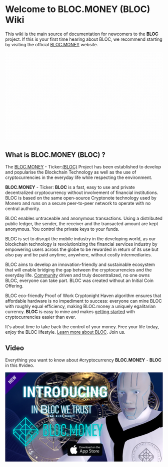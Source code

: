 # **Welcome to BLOC.MONEY (BLOC) Wiki**
This wiki is the main source of documentation for newcomers to the **BLOC** project. If this is your first time hearing about BLOC, we recommend starting by visiting the official [BLOC.MONEY](https://bloc.money) website.

[![BLOC](images/BLOC-in-out_blue.gif)](https://bloc.money)

## **What is BLOC.MONEY (BLOC) ?**

The [BLOC.MONEY](https://bloc.money) - Ticker:[(BLOC)](https://github.com/furiousteam/BLOC) Project has been established to develop and popularise the Blockchain Technology as well as the use of cryptocurrencies in the everyday life while respecting the environment.

**BLOC.MONEY** - Ticker: **BLOC** is a fast, easy to use and private decentralized cryptocurrency without involvement of financial institutions. BLOC is based on the same open-source Cryptonote technology used by Monero and runs on a secure peer-to-peer network to operate with no central authority.

BLOC enables untraceable and anonymous transactions. Using a distributed public ledger, the sender, the receiver and the transacted amount are kept anonymous. You control the private keys to your funds.

BLOC is set to disrupt the mobile industry in the developing world, as our blockchain technology is revolutionizing the financial services industry by empowering users across the globe to be rewarded in return of its use but also pay and be paid anytime, anywhere, without costly intermediaries.

BLOC aims to develop an innovation-friendly and sustainable ecosystem that will enable bridging the gap between the cryptocurrencies and the everyday life. [Community](about/Community.md) driven and truly decentralized, no one owns BLOC, everyone can take part. BLOC was created without an Initial Coin Offering.

BLOC eco-friendly Proof of Work Cryptonight Haven algorithm ensures that affordable hardware is no impediment to success: everyone can mine BLOC with roughly equal efficiency, making BLOC.money a uniquely egalitarian currency. **BLOC** is easy to mine and makes [getting started](Getting-Started.md) with cryptocurrencies easier than ever.

It's about time to take back the control of your money. Free your life today, enjoy the BLOC lifestyle. [Learn more about BLOC](about/Home.md). Join us.

## **Video**

Everything you want to know about #cryptocurrency **BLOC.MONEY** - **BLOC** in this #video.

[![Everything you want to know about #cryptocurrency BLOC.MONEY (BLOC) in this 5 minutes #video. See why BLOC is set to #disrupt the #mobile #industry.](images/WHAT-IS-BLOC-YOUTUBE.jpg)](https://www.youtube.com/watch?v=uQekepZesE0)
